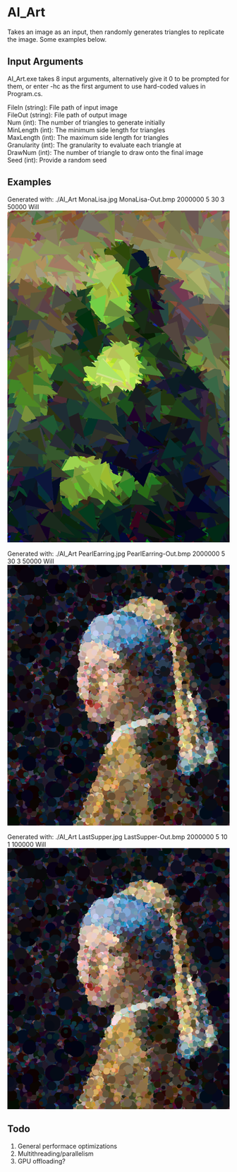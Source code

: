 # AI_Art  
Takes an image as an input, then randomly generates triangles to replicate the image. Some examples below.

## Input Arguments  
AI_Art.exe takes 8 input arguments, alternatively give it 0 to be prompted for them, or enter -hc as the first argument to use hard-coded values in Program.cs.

FileIn (string): File path of input image  
FileOut (string): File path of output image  
Num (int): The number of triangles to generate initially  
MinLength (int): The minimum side length for triangles  
MaxLength (int): The maximum side length for triangles  
Granularity (int): The granularity to evaluate each triangle at  
DrawNum (int): The number of triangle to draw onto the final image  
Seed (int): Provide a random seed  

## Examples
Generated with: ./AI_Art MonaLisa.jpg MonaLisa-Out.bmp 2000000 5 30 3 50000 Will  
![](Examples/MonaLisa-Out.bmp)  

Generated with: ./AI_Art PearlEarring.jpg PearlEarring-Out.bmp 2000000 5 30 3 50000 Will  
![](Examples/PearlEarring-Out.bmp)

Generated with: ./AI_Art LastSupper.jpg LastSupper-Out.bmp 2000000 5 10 1 100000 Will  
![](Examples/PearlEarring-Out.bmp)
 
## Todo
1. General performace optimizations
2. Multithreading/parallelism
3. GPU offloading?
